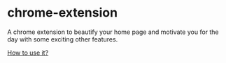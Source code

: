 # chrome-extension
A chrome extension to beautify your home page and motivate you for the day with some exciting other features.

<a href="https://developer.chrome.com/extensions/getstarted" target="_blank">How to use it?</a>
